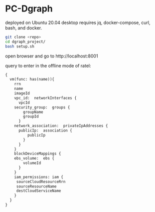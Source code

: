 # PC-Dgraph 

deployed on Ubuntu 20.04 desktop 
requires jq, docker-compose, curl, bash, and docker. 

```bash
git clone <repo>
cd dgraph_project/
bash setup.sh
```

open browser and go to http://localhost:8001

query to enter in the offline mode of ratel:

```graphql
{
  vm(func: has(name)){
    rrn
    name
    imageId
    vpc_id:  networkInterfaces {
      vpcId
    security_group:  groups {
        groupName
        groupId
      }
    network_association:  privateIpAddresses {
      publicIp:  association {
          publicIp
        }
      }
    }
    blockDeviceMappings {
    ebs_volume:  ebs {
        volumeId
      }
    }
    iam_permissions: iam {
     sourceCloudResourceRrn
     sourceResourceName
     destCloudServiceName
    }
  }
}
```
